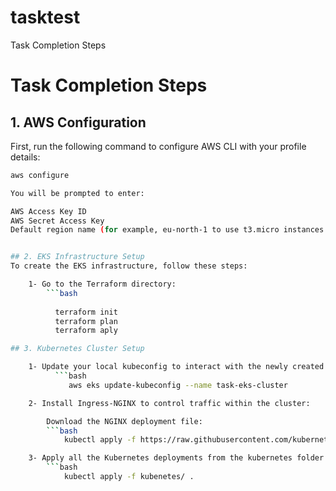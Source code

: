 # tasktest

Task Completion Steps
# Task Completion Steps

## 1. AWS Configuration

First, run the following command to configure AWS CLI with your profile details:

```bash
aws configure

You will be prompted to enter:

AWS Access Key ID
AWS Secret Access Key
Default region name (for example, eu-north-1 to use t3.micro instances in the free tier, adjust according to your region requirements).


## 2. EKS Infrastructure Setup
To create the EKS infrastructure, follow these steps:

    1- Go to the Terraform directory:
        ```bash
   
          terraform init
          terraform plan
          terraform aply

## 3. Kubernetes Cluster Setup

    1- Update your local kubeconfig to interact with the newly created EKS cluster:
          ```bash
             aws eks update-kubeconfig --name task-eks-cluster

    2- Install Ingress-NGINX to control traffic within the cluster:

        Download the NGINX deployment file:
        ```bash
            kubectl apply -f https://raw.githubusercontent.com/kubernetes/ingress-nginx/main/deploy/static/provider/cloud/deploy.yaml

    3- Apply all the Kubernetes deployments from the kubernetes folder:
        ```bash
            kubectl apply -f kubenetes/ .



